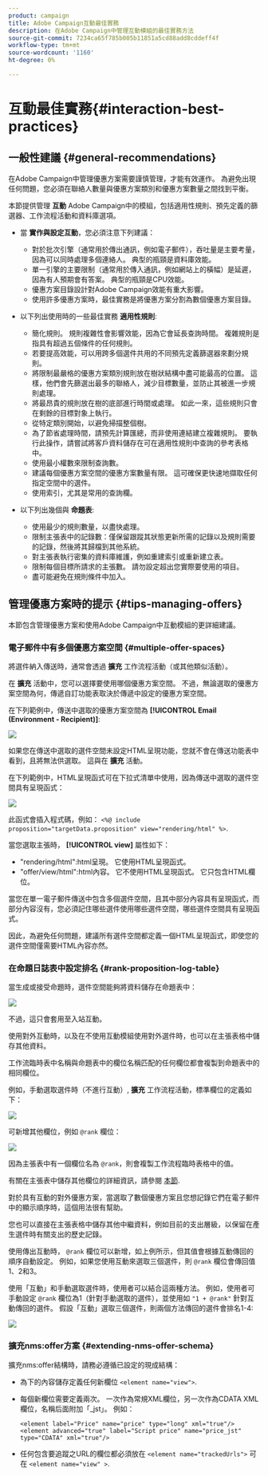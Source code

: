 ```yaml
---
product: campaign
title: Adobe Campaign互動最佳實務
description: 在Adobe Campaign中管理互動模組的最佳實務方法
source-git-commit: 7234ca65f785b005b11851a5cd88add8cddeff4f
workflow-type: tm+mt
source-wordcount: '1160'
ht-degree: 0%

---
```


# 互動最佳實務{#interaction-best-practices}

## 一般性建議 {#general-recommendations}

在Adobe Campaign中管理優惠方案需要謹慎管理，才能有效運作。 為避免出現任何問題，您必須在聯絡人數量與優惠方案類別和優惠方案數量之間找到平衡。

本節提供管理 **互動** Adobe Campaign中的模組，包括適用性規則、預先定義的篩選器、工作流程活動和資料庫選項。

* 當 **實作與設定互動**，您必須注意下列建議：

   * 對於批次引擎（通常用於傳出通訊，例如電子郵件），吞吐量是主要考量，因為可以同時處理多個連絡人。 典型的瓶頸是資料庫效能。
   * 單一引擎的主要限制（通常用於傳入通訊，例如網站上的橫幅）是延遲，因為有人預期會有答案。 典型的瓶頸是CPU效能。
   * 優惠方案目錄設計對Adobe Campaign效能有重大影響。
   * 使用許多優惠方案時，最佳實務是將優惠方案分割為數個優惠方案目錄。

* 以下列出使用時的一些最佳實務 **適用性規則**:

   * 簡化規則。 規則複雜性會影響效能，因為它會延長查詢時間。 複雜規則是指具有超過五個條件的任何規則。
   * 若要提高效能，可以用跨多個選件共用的不同預先定義篩選器來劃分規則。
   * 將限制最嚴格的優惠方案類別規則放在樹狀結構中盡可能最高的位置。 這樣，他們會先篩選出最多的聯絡人，減少目標數量，並防止其被進一步規則處理。
   * 將最昂貴的規則放在樹的底部進行時間或處理。 如此一來，這些規則只會在剩餘的目標對象上執行。
   * 從特定類別開始，以避免掃描整個樹。
   * 為了節省處理時間，請預先計算匯總，而非使用連結建立複雜規則。 要執行此操作，請嘗試將客戶資料儲存在可在適用性規則中查詢的參考表格中。
   * 使用最小權數來限制查詢數。
   * 建議每個優惠方案空間的優惠方案數量有限。 這可確保更快速地擷取任何指定空間中的選件。
   * 使用索引，尤其是常用的查詢欄。

* 以下列出幾個與 **命題表**:

   * 使用最少的規則數量，以盡快處理。
   * 限制主張表中的記錄數：僅保留跟蹤其狀態更新所需的記錄以及規則需要的記錄，然後將其歸檔到其他系統。
   * 對主張表執行密集的資料庫維護，例如重建索引或重新建立表。
   * 限制每個目標所請求的主張數。 請勿設定超出您實際要使用的項目。
   * 盡可能避免在規則條件中加入。

## 管理優惠方案時的提示 {#tips-managing-offers}

本節包含管理優惠方案和使用Adobe Campaign中互動模組的更詳細建議。

### 電子郵件中有多個優惠方案空間 {#multiple-offer-spaces}

將選件納入傳送時，通常會透過 **擴充** 工作流程活動（或其他類似活動）。

在 **擴充** 活動中，您可以選擇要使用哪個優惠方案空間。 不過，無論選取的優惠方案空間為何，傳遞自訂功能表取決於傳遞中設定的優惠方案空間。

在下列範例中，傳送中選取的優惠方案空間為 **[!UICONTROL Email (Environment - Recipient)]**:

![](assets/Interaction-best-practices-offer-space-selected.png)

如果您在傳送中選取的選件空間未設定HTML呈現功能，您就不會在傳送功能表中看到，且將無法供選取。 這與在 **擴充** 活動。

在下列範例中，HTML呈現函式可在下拉式清單中使用，因為傳送中選取的選件空間具有呈現函式：

![](assets/Interaction-best-practices-HTML-rendering.png)

此函式會插入程式碼，例如： `<%@ include proposition="targetData.proposition" view="rendering/html" %>`.

當您選取主張時， **[!UICONTROL view]** 屬性如下：
* &quot;rendering/html&quot;:html呈現。 它使用HTML呈現函式。
* &quot;offer/view/html&quot;:html內容。 它不使用HTML呈現函式。 它只包含HTML欄位。

當您在單一電子郵件傳送中包含多個選件空間，且其中部分內容具有呈現函式，而部分內容沒有，您必須記住哪些選件使用哪些選件空間，哪些選件空間具有呈現函式。

因此，為避免任何問題，建議所有選件空間都定義一個HTML呈現函式，即使您的選件空間僅需要HTML內容亦然。

### 在命題日誌表中設定排名 {#rank-proposition-log-table}

當生成或接受命題時，選件空間能夠將資料儲存在命題表中：

![](assets/Interaction-best-practices-offer-space-storage.png)

不過，這只會套用至入站互動。

使用對外互動時，以及在不使用互動模組使用對外選件時，也可以在主張表格中儲存其他資料。

工作流臨時表中名稱與命題表中的欄位名稱匹配的任何欄位都會複製到命題表中的相同欄位。

例如，手動選取選件時（不進行互動）, **擴充** 工作流程活動，標準欄位的定義如下：

![](assets/Interaction-best-practices-manual-offer-std-fields.png)

可新增其他欄位，例如 `@rank` 欄位：

![](assets/Interaction-best-practices-manual-offer-add-fields.png)

因為主張表中有一個欄位名為 `@rank`，則會複製工作流程臨時表格中的值。

有關在主張表中儲存其他欄位的詳細資訊，請參閱 [本節](interaction-send-offers.md#storing-offer-rankings-and-weights).

對於具有互動的對外優惠方案，當選取了數個優惠方案且您想記錄它們在電子郵件中的顯示順序時，這個用法很有幫助。

您也可以直接在主張表格中儲存其他中繼資料，例如目前的支出層級，以保留在產生選件時有關支出的歷史記錄。

使用傳出互動時， `@rank` 欄位可以新增，如上例所示，但其值會根據互動傳回的順序自動設定。 例如，如果您使用互動來選取三個選件，則 `@rank` 欄位會傳回值1、2和3。

使用「互動」和手動選取選件時，使用者可以結合這兩種方法。 例如，使用者可手動設定 `@rank` 欄位為1（針對手動選取的選件），並使用如 `"1 + @rank"` 針對互動傳回的選件。 假設「互動」選取三個選件，則兩個方法傳回的選件會排名1-4:

![](assets/Interaction-best-practices-manual-offer-combined.png)

### 擴充nms:offer方案 {#extending-nms-offer-schema}

擴充nms:offer結構時，請務必遵循已設定的現成結構：
* 為下的內容儲存定義任何新欄位 `<element name="view">`.
* 每個新欄位需要定義兩次。 一次作為常規XML欄位，另一次作為CDATA XML欄位，名稱后面附加「_jst」。 例如：

   ```
   <element label="Price" name="price" type="long" xml="true"/>
   <element advanced="true" label="Script price" name="price_jst" type="CDATA" xml="true"/>
   ```

* 任何包含要追蹤之URL的欄位都必須放在 `<element name="trackedUrls">` 可在 `<element name="view" >`.
